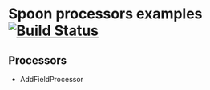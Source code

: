 # Spoon processors examples[![Build Status](https://travis-ci.org/tdurieux/spoon-processor-examples.svg?branch=master)](https://travis-ci.org/tdurieux/spoon-processor-examples)

## Processors

- AddFieldProcessor
